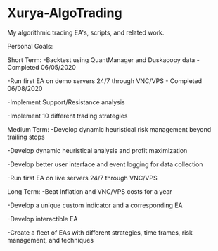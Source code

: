 # Xurya-AlgoTrading
My algorithmic trading EA's, scripts, and related work.

Personal Goals:

Short Term:
-Backtest using QuantManager and Duskacopy data - Completed 06/05/2020

-Run first EA on demo servers 24/7 through VNC/VPS - Completed 06/08/2020

-Implement Support/Resistance analysis

-Implement 10 different trading strategies

Medium Term:
-Develop dynamic heuristical risk management beyond trailing stops

-Develop dynamic heuristical analysis and profit maximization

-Develop better user interface and event logging for data collection

-Run first EA on live servers 24/7 through VNC/VPS

Long Term:
-Beat Inflation and VNC/VPS costs for a year

-Develop a unique custom indicator and a corresponding EA

-Develop interactible EA

-Create a fleet of EAs with different strategies, time frames, risk management, and techniques
